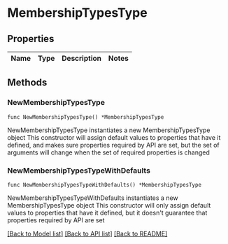 # MembershipTypesType

## Properties

Name | Type | Description | Notes
------------ | ------------- | ------------- | -------------

## Methods

### NewMembershipTypesType

`func NewMembershipTypesType() *MembershipTypesType`

NewMembershipTypesType instantiates a new MembershipTypesType object
This constructor will assign default values to properties that have it defined,
and makes sure properties required by API are set, but the set of arguments
will change when the set of required properties is changed

### NewMembershipTypesTypeWithDefaults

`func NewMembershipTypesTypeWithDefaults() *MembershipTypesType`

NewMembershipTypesTypeWithDefaults instantiates a new MembershipTypesType object
This constructor will only assign default values to properties that have it defined,
but it doesn't guarantee that properties required by API are set


[[Back to Model list]](../README.md#documentation-for-models) [[Back to API list]](../README.md#documentation-for-api-endpoints) [[Back to README]](../README.md)


